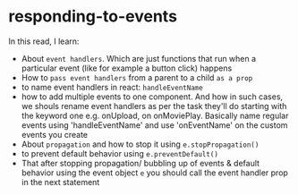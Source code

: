 # responding-to-events

In this read, I learn:

- About `event handlers`. Which are just functions that run when a particular event (like for example a button click) happens
- How to `pass event handlers` from a parent to a child `as a prop`
- to name event handlers in react: `handleEventName`
- how to add multiple events to one component. And how in such cases, we shouls rename event handlers as per the task they'll do starting with the keyword one e.g. onUpload, on onMoviePlay. Basically name regular events using 'handleEventName' and use 'onEventName' on the custom events you create
- About `propagation` and how to stop it using `e.stopPropagation()`
- to prevent default behavior using `e.preventDefault()`
- That after stopping propagation/ bubbling up of events & default behavior using the event object `e` you should call the event handler prop in the next statement
